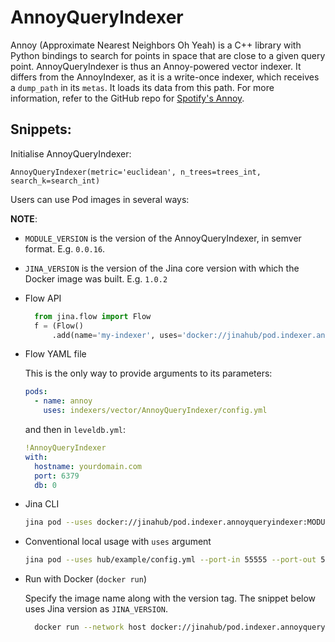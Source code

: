# AnnoyQueryIndexer

Annoy (Approximate Nearest Neighbors Oh Yeah) is a C++ library with Python bindings to search for points in space that are close to a given query point.
AnnoyQueryIndexer is thus an Annoy-powered vector indexer.
It differs from the AnnoyIndexer, as it is a write-once indexer, which receives a `dump_path` in its `metas`. It loads its data from this path.
For more information, refer to the GitHub repo for [Spotify's Annoy](https://github.com/spotify/annoy).

## Snippets:

Initialise AnnoyQueryIndexer:

`AnnoyQueryIndexer(metric='euclidean', n_trees=trees_int, search_k=search_int)`

Users can use Pod images in several ways:

**NOTE**: 

- `MODULE_VERSION` is the version of the AnnoyQueryIndexer, in semver format. E.g. `0.0.16`.
- `JINA_VERSION` is the version of the Jina core version with which the Docker image was built. E.g. `1.0.2` 

- Flow API
  
  ```python
    from jina.flow import Flow
    f = (Flow()
        .add(name='my-indexer', uses='docker://jinahub/pod.indexer.annoyqueryindexer:MODULE_VERSION-JINA_VERSION')
    ```

- Flow YAML file

  This is the only way to provide arguments to its parameters:
  
  ```yaml
  pods:
    - name: annoy
      uses: indexers/vector/AnnoyQueryIndexer/config.yml
  ```
  
  and then in `leveldb.yml`:

  ```yaml
  !AnnoyQueryIndexer
  with:
    hostname: yourdomain.com
    port: 6379
    db: 0
  ```

- Jina CLI
  
  ```bash
  jina pod --uses docker://jinahub/pod.indexer.annoyqueryindexer:MODULE_VERSION-JINA_VERSION
  ```

- Conventional local usage with `uses` argument
  
  ```bash
  jina pod --uses hub/example/config.yml --port-in 55555 --port-out 55556
  ```

- Run with Docker (`docker run`)
 
  Specify the image name along with the version tag. The snippet below uses Jina version as `JINA_VERSION`.

  ```bash
    docker run --network host docker://jinahub/pod.indexer.annoyqueryindexer:MODULE_VERSION-JINA_VERSION --port-in 55555 --port-out 55556
    ```
